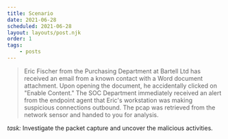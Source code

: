 ```yaml
---
title: Scenario
date: 2021-06-28
scheduled: 2021-06-28
layout: layouts/post.njk
order: 1
tags:
    - posts
---
```


> Eric Fischer from the Purchasing Department at Bartell Ltd has received an email from a known contact with a Word document attachment.  Upon opening the document, he accidentally clicked on "Enable Content."  The SOC Department immediately received an alert from the endpoint agent that Eric's workstation was making suspicious connections outbound. The pcap was retrieved from the network sensor and handed to you for analysis. 

*task:* Investigate the packet capture and uncover the malicious activities.